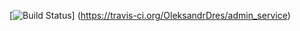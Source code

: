 
[![Build Status](https://travis-ci.org/OleksandrDres/admin_service.svg?branch=master)]
(https://travis-ci.org/OleksandrDres/admin_service)
